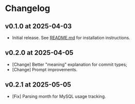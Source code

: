 # Changelog

## v0.1.0 at 2025-04-03

- Initial release. See [README.md](README.md) for installation instructions.

## v0.2.0 at 2025-04-05

- [Change] Better "meaning" explanation for commit types;
- [Change] Prompt improvements.

## v0.2.1 at 2025-05-05

- [Fix] Parsing month for MySQL usage tracking.
